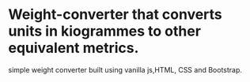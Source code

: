 # Weight-converter that converts units in kiogrammes to other equivalent metrics.
simple weight converter built using vanilla js,HTML, CSS and  Bootstrap.
